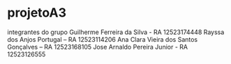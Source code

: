 # projetoA3
integrantes do grupo
Guilherme Ferreira da Silva - RA 12523174448
Rayssa dos Anjos Portugal – RA 12523114206
Ana Clara Vieira dos Santos Gonçalves – RA 12523168105
Jose Arnaldo Pereira Junior - RA 12523126555
